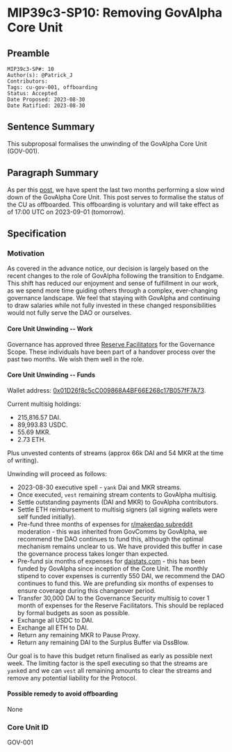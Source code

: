 # MIP39c3-SP10: Removing GovAlpha Core Unit

## Preamble

```
MIP39c3-SP#: 10
Author(s): @Patrick_J
Contributors:
Tags: cu-gov-001, offboarding
Status: Accepted
Date Proposed: 2023-08-30
Date Ratified: 2023-08-30
```

## Sentence Summary

This subproposal formalises the unwinding of the GovAlpha Core Unit (GOV-001).

## Paragraph Summary

As per this [post](https://forum.makerdao.com/t/advance-notice-of-govalpha-offboarding/21281), we have spent the last two months performing a slow wind down of the GovAlpha Core Unit. This post serves to formalise the status of the CU as offboarded. This offboarding is voluntary and will take effect as of 17:00 UTC on 2023-09-01 (tomorrow).

## Specification

### Motivation

As covered in the advance notice, our decision is largely based on the recent changes to the role of GovAlpha following the transition to Endgame. This shift has reduced our enjoyment and sense of fulfillment in our work, as we spend more time guiding others through a complex, ever-changing governance landscape. We feel that staying with GovAlpha and continuing to draw salaries while not fully invested in these changed responsibilities would not fully serve the DAO or ourselves.

#### Core Unit Unwinding -- Work

Governance has approved three [Reserve Facilitators](https://forum.makerdao.com/t/govalpha-succession-candidate-evaluations/21696/10) for the Governance Scope. These individuals have been part of a handover process over the past two months. We wish them well in the role.

#### Core Unit Unwinding -- Funds

Wallet address: [0x01D26f8c5cC009868A4BF66E268c17B057fF7A73](https://etherscan.io/address/0x01D26f8c5cC009868A4BF66E268c17B057fF7A73).

Current multisig holdings:

- 215,816.57 DAI.
- 89,993.83 USDC.
- 55.69 MKR.
- 2.73 ETH.

Plus unvested contents of streams (approx 66k DAI and 54 MKR at the time of writing).

Unwinding will proceed as follows:

- 2023-08-30 executive spell - `yank` Dai and MKR streams.
- Once executed, `vest` remaining stream contents to GovAlpha multisig.
- Settle outstanding payments (DAI and MKR) to GovAlpha contributors.
- Settle ETH reimbursement to multisig signers (all signing wallets were self funded initially).
- Pre-fund three months of expenses for [r/makerdao subreddit](https://www.reddit.com/r/MakerDAO/) moderation - this was inherited from GovComms by GovAlpha, we recommend the DAO continues to fund this, although the optimal mechanism remains unclear to us. We have provided this buffer in case the governance process takes longer than expected.
- Pre-fund six months of expenses for [daistats.com](https://daistats.com/) - this has been funded by GovAlpha since inception of the Core Unit. The monthly stipend to cover expenses is currently 550 DAI, we recommend the DAO continues to fund this. We are prefunding six months of expenses to ensure coverage during this changeover period.
- Transfer 30,000 DAI to the Governance Security multisig to cover 1 month of expenses for the Reserve Facilitators. This should be replaced by formal budgets as soon as possible.
- Exchange all USDC to DAI.
- Exchange all ETH to DAI.
- Return any remaining MKR to Pause Proxy.
- Return any remaining DAI to the Surplus Buffer via DssBlow.

Our goal is to have this budget return finalised as early as possible next week. The limiting factor is the spell executing so that the streams are `yank`ed and we can `vest` all remaining amounts to clear the streams and remove any potential liability for the Protocol.

#### Possible remedy to avoid offboarding

None

### Core Unit ID

GOV-001
